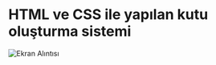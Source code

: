 # HTML ve CSS ile yapılan kutu oluşturma sistemi
![Ekran Alıntısı](https://user-images.githubusercontent.com/75308710/205613701-d5a3de94-b0e0-4446-9ebc-84a3942c3850.PNG)
